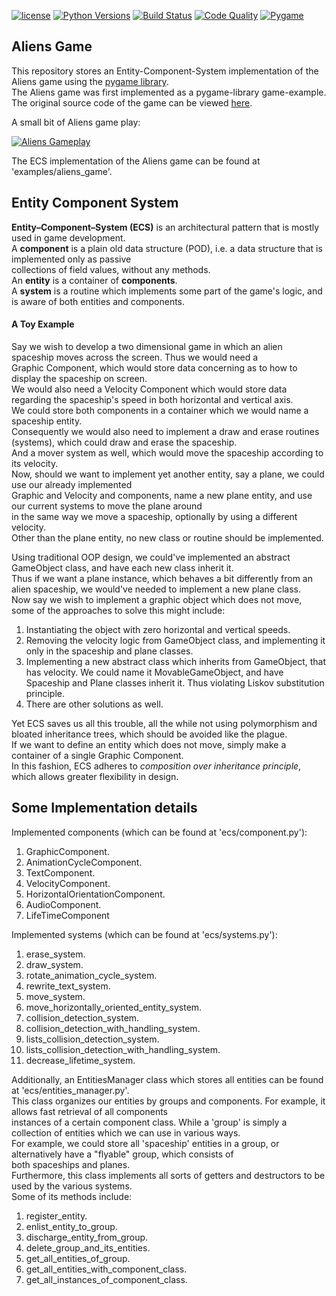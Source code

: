 [![license](https://img.shields.io/badge/license-MIT-green.svg)](https://github.com/avikor/entity_component_system/blob/master/LICENSE)
[![Python Versions](https://img.shields.io/badge/python-3.5%20%7C%203.6%20%7C%203.7-blue.svg)](https://www.python.org/downloads/release/python-350/)
[![Build Status](https://travis-ci.org/avikor/constraint_satisfaction_problems.svg?branch=master)](https://travis-ci.org/avikor/entity_component_system)
[![Code Quality](https://img.shields.io/badge/code%20quality-A-brightgreen.svg)](https://app.codacy.com/project/avikor/entity_component_system/dashboard)
[![Pygame](https://i.imgur.com/DN3bO38.png)](https://www.pygame.org/news)

## Aliens Game
This repository stores an Entity-Component-System implementation of the Aliens game using the [pygame library](https://www.pygame.org).  
The Aliens game was first implemented as a pygame-library game-example.  
The original source code of the game can be viewed [here](https://github.com/xamox/pygame/blob/master/examples/aliens.py).  
  
A small bit of Aliens game play:  
  
[![Aliens Gameplay](https://i.imgur.com/Z7Z2t2k.png)](https://streamable.com/iye6w)

The ECS implementation of the Aliens game can be found at 'examples/aliens_game'.

## Entity Component System
**Entity–Component–System (ECS)** is an architectural pattern that is mostly used in game development.  
A **component** is a plain old data structure (POD), i.e. a data structure that is implemented only as passive  
collections of field values, without any methods.  
An **entity** is a container of  **components**.  
A **system** is a routine which implements some part of the game's logic, and is aware of both entities and components.  

#### A Toy Example
Say we wish to develop a two dimensional game in which an alien spaceship moves across the screen. Thus we would need a  
Graphic Component, which would store data concerning as to how to display the spaceship on screen.  
We would also need a Velocity Component which would store data regarding the spaceship's speed in both horizontal and vertical axis.  
We could store both components in a container which we would name a spaceship entity.  
Consequently we would also need to implement a draw and erase routines (systems), which could draw and erase the spaceship.  
And a mover system as well, which would move the spaceship according to its velocity.  
Now, should we want to implement yet another entity, say a plane, we could use our already implemented  
Graphic and Velocity and components, name a new plane entity, and use our current systems to move the plane around  
in the same way we move a spaceship, optionally by using a different velocity.   
Other than the plane entity, no new class or routine should be implemented.
  
Using traditional OOP design, we could've implemented an abstract GameObject class, and have each new class inherit it.    
Thus if we want a plane instance, which behaves a bit differently from an alien spaceship, we would've needed to implement a new plane class.  
Now say we wish to implement a graphic object which does not move, some of the approaches to solve this might include:
1. Instantiating the object with zero horizontal and vertical speeds.
2. Removing the velocity logic from GameObject class, and implementing it only in the spaceship and plane classes.
3. Implementing a new abstract class which inherits from GameObject, that has velocity. We could name it MovableGameObject,
and have Spaceship and Plane classes inherit it. Thus violating Liskov substitution principle.
4. There are other solutions as well.
 
Yet ECS saves us all this trouble, all the while not using polymorphism and bloated inheritance trees, which should be avoided like the plague.  
If we want to define an entity which does not move, simply make a container of a single Graphic Component.  
In this fashion, ECS adheres to *composition over inheritance principle*, which allows greater flexibility in design.  

## Some Implementation details
Implemented components (which can be found at 'ecs/component.py'):  
1. GraphicComponent.
2. AnimationCycleComponent.
3. TextComponent.
4. VelocityComponent.
5. HorizontalOrientationComponent.
6. AudioComponent.
7. LifeTimeComponent

Implemented systems (which can be found at 'ecs/systems.py'):  
1. erase_system.
2. draw_system.
3. rotate_animation_cycle_system.
4. rewrite_text_system.
5. move_system.
6. move_horizontally_oriented_entity_system.
7. collision_detection_system.
8. collision_detection_with_handling_system.
9. lists_collision_detection_system.
10. lists_collision_detection_with_handling_system.
11. decrease_lifetime_system.  

Additionally, an EntitiesManager class which stores all entities can be found at 'ecs/entities_manager.py'.     
This class organizes our entities by groups and components. For example, it allows fast retrieval of all components  
instances of a certain component class. While a 'group' is simply a collection of entities which we can use in various ways.  
For example, we could store all 'spaceship' entities in a group, or alternatively have a "flyable" group, which consists of  
both spaceships and planes.  
Furthermore, this class implements all sorts of getters and destructors to be used by the various systems.  
Some of its methods include:
1. register_entity.
2. enlist_entity_to_group.
3. discharge_entity_from_group.
4. delete_group_and_its_entities.
5. get_all_entities_of_group.
6. get_all_entities_with_component_class.
7. get_all_instances_of_component_class.